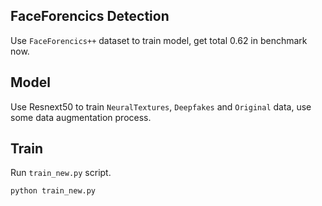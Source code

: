 ## FaceForencics Detection
Use `FaceForencics++` dataset to train model, get total 0.62 in benchmark now.

## Model
Use Resnext50 to train `NeuralTextures`, `Deepfakes` and `Original` data, use some data augmentation process.

## Train
Run `train_new.py` script.
```Python
python train_new.py
```